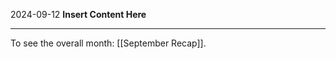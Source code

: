 2024-09-12
__Insert Content Here__
_______________________
To see the overall month: [[September Recap]].
